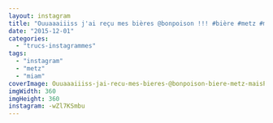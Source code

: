 ```yaml
---
layout: instagram
title: "Ouuaaaiiiss j'ai reçu mes bières @bonpoison !!! #bière #metz #maisPasAmos"
date: "2015-12-01"
categories: 
  - "trucs-instagrammes"
tags: 
  - "instagram"
  - "metz"
  - "miam"
coverImage: Ouuaaaiiiss-jai-recu-mes-bieres-@bonpoison-biere-metz-maisPasAmos.jpg
imgWidth: 360
imgHeight: 360
instagram: -wZl7KSmbu
---
```

